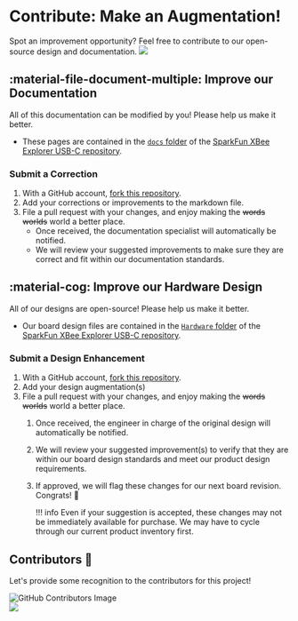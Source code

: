 # Contribute: Make an Augmentation!
Spot an improvement opportunity? Feel free to contribute to our open-source design and documentation. <a href="https://github.com/sparkfun/SparkFun_XBee_Explorer_USB-C/pulls" alt="Pull Requests"><img src="https://img.shields.io/github/issues-pr/sparkfun/SparkFun_XBee_Explorer_USB-C.svg" /></a>

## :material-file-document-multiple:&nbsp;Improve our Documentation
All of this documentation can be modified by you! Please help us make it better.

* These pages are contained in the [`docs` folder](https://github.com/sparkfun/SparkFun_XBee_Explorer_USB-C/tree/main/docs) of the [SparkFun XBee Explorer USB-C repository](https://github.com/sparkfun/SparkFun_XBee_Explorer_USB-C).

<!-- ### :material-source-pull:&nbsp;Submit a Correction -->
### Submit a Correction

1. With a GitHub account, [fork this repository](https://github.com/sparkfun/SparkFun_XBee_Explorer_USB-C/fork).
2. Add your corrections or improvements to the markdown file.
3. File a pull request with your changes, and enjoy making the ~~words~~ ~~worlds~~ world a better place.
	* Once received, the documentation specialist will automatically be notified.
	* We will review your suggested improvements to make sure they are correct and fit within our documentation standards.

## :material-cog:&nbsp;Improve our Hardware Design
All of our designs are open-source! Please help us make it better.

* Our board design files are contained in the [`Hardware` folder](https://github.com/sparkfun/SparkFun_XBee_Explorer_USB-C/tree/main/Hardware) of the [SparkFun XBee Explorer USB-C repository](https://github.com/sparkfun/SparkFun_XBee_Explorer_USB-C).

<!-- ### :material-source-pull:&nbsp;Submit a Design Enhancement -->
### Submit a Design Enhancement

1. With a GitHub account, [fork this repository](https://github.com/sparkfun/SparkFun_XBee_Explorer_USB-C/fork).
2. Add your design augmentation(s)
3. File a pull request with your changes, and enjoy making the ~~words~~ ~~worlds~~ world a better place.
	1. Once received, the engineer in charge of the original design will automatically be notified.
	2. We will review your suggested improvement(s) to verify that they are within our board design standards and meet our product design requirements.
	3. If approved, we will flag these changes for our next board revision. Congrats! 🍻

		!!! info
			Even if your suggestion is accepted, these changes may not be immediately available for purchase. We may have to cycle through our current product inventory first.

## Contributors&nbsp;:clap:
Let's provide some recognition to the contributors for this project!

![GitHub Contributors Image](https://contrib.rocks/image?repo=sparkfun/SparkFun_XBee_Explorer_USB-C)
<br>
<a href="https://github.com/sparkfun/SparkFun_XBee_Explorer_USB-C/pulls" alt="Pull Requests"><img src="https://img.shields.io/github/contributors/sparkfun/SparkFun_XBee_Explorer_USB-C.svg" /></a>